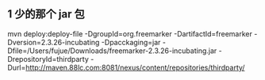

## 1 少的那个 jar 包 
mvn deploy:deploy-file -DgroupId=org.freemarker -DartifactId=freemarker -Dversion=2.3.26-incubating -Dpacckaging=jar -Dfile=/Users/fujue/Downloads/freemarker-2.3.26-incubating.jar -DrepositoryId=thirdparty -Durl=http://maven.88lc.com:8081/nexus/content/repositories/thirdparty/